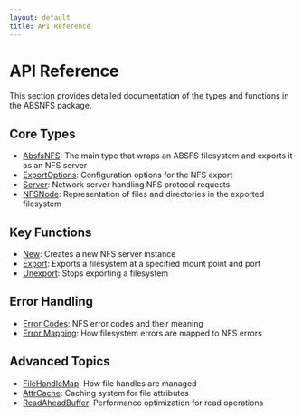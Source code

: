 ```yaml
---
layout: default
title: API Reference
---
```


# API Reference

This section provides detailed documentation of the types and functions in the ABSNFS package.

## Core Types

- [AbsfsNFS](./absfsnfs.md): The main type that wraps an ABSFS filesystem and exports it as an NFS server
- [ExportOptions](./export-options.md): Configuration options for the NFS export
- [Server](./server.md): Network server handling NFS protocol requests
- [NFSNode](./nfs-node.md): Representation of files and directories in the exported filesystem

## Key Functions

- [New](./new.md): Creates a new NFS server instance
- [Export](./export.md): Exports a filesystem at a specified mount point and port
- [Unexport](./unexport.md): Stops exporting a filesystem

## Error Handling

- [Error Codes](./error-codes.md): NFS error codes and their meaning
- [Error Mapping](./error-mapping.md): How filesystem errors are mapped to NFS errors

## Advanced Topics

- [FileHandleMap](./filehandle-map.md): How file handles are managed
- [AttrCache](./attr-cache.md): Caching system for file attributes
- [ReadAheadBuffer](./readahead-buffer.md): Performance optimization for read operations
